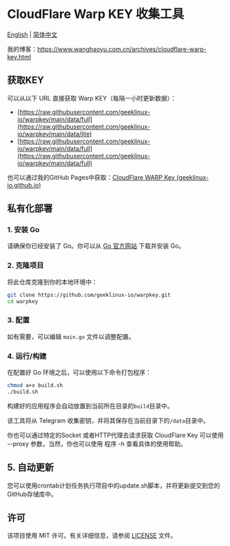 # CloudFlare Warp KEY 收集工具

[English](README.md) | [简体中文](README_CN.md)

我的博客：https://www.wanghaoyu.com.cn/archives/cloudflare-warp-key.html

## 获取KEY

可以从以下 URL 直接获取 Warp KEY（每隔一小时更新数据）：

- [https://raw.githubusercontent.com/geeklinux-io/warpkey/main/data/full](https://raw.githubusercontent.com/geeklinux-io/warpkey/main/data/lite)
- [https://raw.githubusercontent.com/geeklinux-io/warpkey/main/data/full](https://raw.githubusercontent.com/geeklinux-io/warpkey/main/data/full)

也可以通过我的GitHub Pages中获取：[CloudFlare WARP Key (geeklinux-io.github.io)](https://geeklinux-io.github.io/warpkey/)



## 私有化部署

### 1. 安装 Go

请确保你已经安装了 Go。你可以从 [Go 官方网站](https://golang.org/dl/) 下载并安装 Go。

### 2. 克隆项目

将此仓库克隆到你的本地环境中：

```bash
git clone https://github.com/geeklinux-io/warpkey.git
cd warpkey
```

### 3. 配置

如有需要，可以编辑 `main.go` 文件以调整配置。

### 4. 运行/构建

在配置好 Go 环境之后，可以使用以下命令打包程序：

```bash
chmod a+x build.sh
./build.sh
```

构建好的应用程序会自动放置到当前所在目录的`build`目录中。

该工具将从 Telegram 收集密钥，并将其保存在当前目录下的`/data`目录中。

你也可以通过特定的Socket 或者HTTP代理去请求获取 CloudFlare Key 可以使用 --proxy 参数，当然，你也可以使用 程序 -h 查看具体的使用帮助。

## 5. 自动更新

您可以使用crontab计划任务执行项目中的update.sh脚本，并将更新提交到您的GitHub存储库中。

## 许可

该项目使用 MIT 许可。有关详细信息，请参阅 [LICENSE](LICENSE) 文件。

